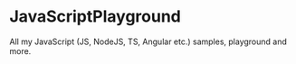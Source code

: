 # JavaScriptPlayground
All my JavaScript (JS, NodeJS, TS, Angular etc.) samples, playground and more. 
